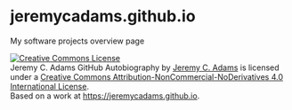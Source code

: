 # jeremycadams.github.io
My software projects overview page



<a rel="license" href="http://creativecommons.org/licenses/by-nc-nd/4.0/"><img alt="Creative Commons License" style="border-width:0" src="https://i.creativecommons.org/l/by-nc-nd/4.0/88x31.png" /></a><br /><span xmlns:dct="http://purl.org/dc/terms/" property="dct:title">Jeremy C. Adams GitHub Autobiography</span> by <a xmlns:cc="http://creativecommons.org/ns#" href="https://jeremycadams.github.io" property="cc:attributionName" rel="cc:attributionURL">Jeremy C. Adams</a> is licensed under a <a rel="license" href="http://creativecommons.org/licenses/by-nc-nd/4.0/">Creative Commons Attribution-NonCommercial-NoDerivatives 4.0 International License</a>.<br />Based on a work at <a xmlns:dct="http://purl.org/dc/terms/" href="https://jeremycadams.github.io" rel="dct:source">https://jeremycadams.github.io</a>.
